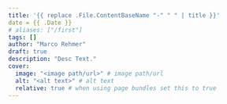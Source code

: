 ```yaml
---
title: '{{ replace .File.ContentBaseName "-" " " | title }}'
date = {{ .Date }}
# aliases: ["/first"]
tags: []
author: "Marco Rehmer"
draft: true
description: "Desc Text."
cover:
  image: "<image path/url>" # image path/url
  alt: "<alt text>" # alt text
  relative: true # when using page bundles set this to true
---
```

